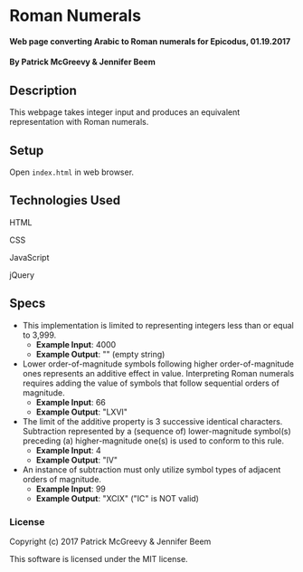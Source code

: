 # Roman Numerals

#### Web page converting Arabic to Roman numerals for Epicodus, 01.19.2017

#### By Patrick McGreevy & Jennifer Beem

## Description

This webpage takes integer input and produces an equivalent representation with Roman numerals.

## Setup

Open `index.html` in web browser.

## Technologies Used

HTML

CSS

JavaScript

jQuery

## Specs

* This implementation is limited to representing integers less than or equal to 3,999.
  * **Example Input**: 4000
  * **Example Output**: "" (empty string)
* Lower order-of-magnitude symbols following higher order-of-magnitude ones represents an additive effect in value.
Interpreting Roman numerals requires adding the value of symbols that follow sequential orders of magnitude.
  * **Example Input**: 66
  * **Example Output**: "LXVI"
* The limit of the additive property is 3 successive identical characters. Subtraction represented by a (sequence of) lower-magnitude symbol(s) preceding (a) higher-magnitude one(s) is used to conform to this rule.
  * **Example Input**: 4
  * **Example Output**: "IV"
* An instance of subtraction must only utilize symbol types of adjacent orders of magnitude.
  * **Example Input**: 99
  * **Example Output**: "XCIX" ("IC" is NOT valid)

### License

Copyright (c) 2017 Patrick McGreevy & Jennifer Beem

This software is licensed under the MIT license.
